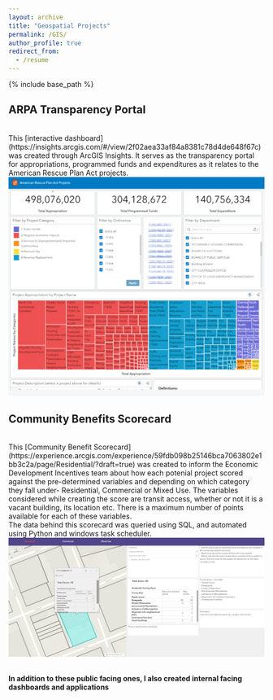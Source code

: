 ```yaml
---
layout: archive
title: "Geospatial Projects"
permalink: /GIS/
author_profile: true
redirect_from:
  - /resume
---
```


{% include base_path %}

<h2>ARPA Transparency Portal</h2>
<br>
This [interactive dashboard](https://insights.arcgis.com/#/view/2f02aea33af84a8381c78d4de648f67c) was created through ArcGIS Insights. It serves as the transparency portal for appropriations, programmed funds and expenditures as it relates to the American Rescue Plan Act projects. <br>
<img src='/images/arpa.png'> <br> 

<h2>Community Benefits Scorecard</h2>
<br>
This [Community Benefit Scorecard](https://experience.arcgis.com/experience/59fdb098b25146bca7063802e1bb3c2a/page/Residential/?draft=true) was created to inform the Economic Development Incentives team about how each potenial project scored against the pre-determined variables and depending on which category they fall under- Residential, Commercial or Mixed Use. The variables considered while creating the score are transit access, whether or not it is a vacant building, its location etc. There is a maximum number of points available for each of these variables. <br>
The data behind this scorecard was queried using SQL, and automated using Python and windows task scheduler.  <br>
<img src='/images/communityscorecard.png'> <br> 
<br> 

**In addition to these public facing ones, I also created internal facing dashboards and applications**

